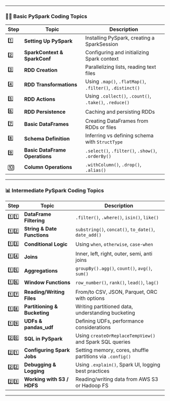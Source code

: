 
---

### 🧑‍💻 **Basic PySpark Coding Topics**

| Step | Topic                          | Description                                              |
| ---- | ------------------------------ | -------------------------------------------------------- |
| 1️⃣  | **Setting Up PySpark**         | Installing PySpark, creating a SparkSession              |
| 2️⃣  | **SparkContext & SparkConf**   | Configuring and initializing Spark context               |
| 3️⃣  | **RDD Creation**               | Parallelizing lists, reading text files                  |
| 4️⃣  | **RDD Transformations**        | Using `.map()`, `.flatMap()`, `.filter()`, `.distinct()` |
| 5️⃣  | **RDD Actions**                | Using `.collect()`, `.count()`, `.take()`, `.reduce()`   |
| 6️⃣  | **RDD Persistence**            | Caching and persisting RDDs                              |
| 7️⃣  | **Basic DataFrames**           | Creating DataFrames from RDDs or files                   |
| 8️⃣  | **Schema Definition**          | Inferring vs defining schema with `StructType`           |
| 9️⃣  | **Basic DataFrame Operations** | `.select()`, `.filter()`, `.show()`, `.orderBy()`        |
| 🔟   | **Column Operations**          | `.withColumn()`, `.drop()`, `.alias()`                   |

---

### 📊 **Intermediate PySpark Coding Topics**

| Step   | Topic                        | Description                                               |
| ------ | ---------------------------- | --------------------------------------------------------- |
| 1️⃣1️⃣ | **DataFrame Filtering**      | `.filter()`, `.where()`, `isin()`, `like()`               |
| 1️⃣2️⃣ | **String & Date Functions**  | `substring()`, `concat()`, `to_date()`, `date_add()`      |
| 1️⃣3️⃣ | **Conditional Logic**        | Using `when`, `otherwise`, `case-when`                    |
| 1️⃣4️⃣ | **Joins**                    | Inner, left, right, outer, semi, anti joins               |
| 1️⃣5️⃣ | **Aggregations**             | `groupBy().agg()`, `count()`, `avg()`, `sum()`            |
| 1️⃣6️⃣ | **Window Functions**         | `row_number()`, `rank()`, `lead()`, `lag()`               |
| 1️⃣7️⃣ | **Reading/Writing Files**    | From/to CSV, JSON, Parquet, ORC with options              |
| 1️⃣8️⃣ | **Partitioning & Bucketing** | Writing partitioned data, understanding bucketing         |
| 1️⃣9️⃣ | **UDFs & pandas\_udf**       | Defining UDFs, performance considerations                 |
| 2️⃣0️⃣ | **SQL in PySpark**           | Using `createOrReplaceTempView()` and Spark SQL queries   |
| 2️⃣1️⃣ | **Configuring Spark Jobs**   | Setting memory, cores, shuffle partitions via `.config()` |
| 2️⃣2️⃣ | **Debugging & Logging**      | Using `.explain()`, Spark UI, logging best practices      |
| 2️⃣3️⃣ | **Working with S3 / HDFS**   | Reading/writing data from AWS S3 or Hadoop FS             |

---


